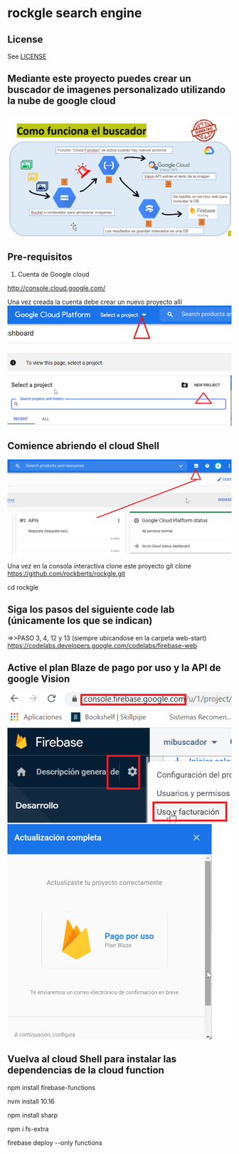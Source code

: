 # rockgle search engine

## License
See [LICENSE](LICENSE)

## Mediante este proyecto puedes crear un buscador de imagenes personalizado utilizando la nube de google cloud
![alt text](https://github.com/rockberts/rockgle/blob/master/readme/imgs/como-funciona.png)
## Pre-requisitos
1) Cuenta de Google cloud

http://console.cloud.google.com/

Una vez creada la cuenta debe crear un nuevo proyecto allí
![alt text](https://github.com/rockberts/rockgle/blob/master/readme/imgs/select-project.png)
![alt text](https://github.com/rockberts/rockgle/blob/master/readme/imgs/new-project.png)
## Comience abriendo el cloud Shell
![alt text](https://github.com/rockberts/rockgle/blob/master/readme/imgs/cloud-shell.png)

Una vez en la consola interactiva clone este proyecto
git clone https://github.com/rockberts/rockgle.git

cd rockgle

## Siga los pasos del siguiente code lab (únicamente los que se indican)
=>>PASO 3, 4, 12 y 13 (siempre ubicandose en la carpeta web-start)
https://codelabs.developers.google.com/codelabs/firebase-web

## Active el plan Blaze de pago por uso y la API de google Vision
![alt text](https://github.com/rockberts/rockgle/blob/master/readme/imgs/active-link.png)
![alt text](https://github.com/rockberts/rockgle/blob/master/readme/imgs/activar-plan-pago-por-uso.png)

## Vuelva al cloud Shell para instalar las dependencias de la cloud function
npm install firebase-functions

nvm install 10.16

npm install sharp

npm i fs-extra

firebase deploy --only functions
